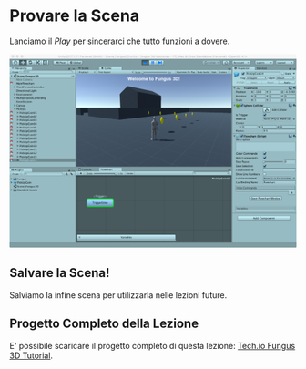 # Provare la Scena

Lanciamo il _Play_ per sincerarci che tutto funzioni a dovere.

![Testare la Scena](../../images/lesson02/pic12_test_scene.png "Testare la Scena")

## Salvare la Scena!

Salviamo la infine scena per utilizzarla nelle lezioni future.

## Progetto Completo della Lezione

E' possibile scaricare il progetto completo di questa lezione: [Tech.io Fungus 3D Tutorial](https://github.com/marcosecchi/techio-fungus-3d-tutorial/archive/part_02.zip).
